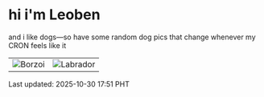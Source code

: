 # hi i'm Leoben

and i like dogs—so have some random dog pics that change whenever my CRON feels like it

|  |  |
|--------|----------|
| ![Borzoi](https://random-dog-vercel.vercel.app/api/random-borzoi?v=1761817898) | ![Labrador](https://random-dog-vercel.vercel.app/api/random-labrador?v=1761817898) |

Last updated: 2025-10-30 17:51 PHT
